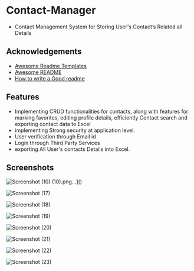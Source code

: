 
# Contact-Manager

- Contact Management System for Storing User's Contact’s Related all Details 


## Acknowledgements

 - [Awesome Readme Templates](https://awesomeopensource.com/project/elangosundar/awesome-README-templates)
 - [Awesome README](https://github.com/matiassingers/awesome-readme)
 - [How to write a Good readme](https://bulldogjob.com/news/449-how-to-write-a-good-readme-for-your-github-project)


## Features
- Implementing CRUD functionalities for contacts, along with features for marking favorites, editing profile details, efficiently Contact search and exporting contact data to Excel
- implementing Strong security at application level.
- User verification through Email id
- Login through Third Party Services
- exporting All User's contacts Details  into Excel.


## Screenshots

 ![Screenshot (10)](https://github.com/user-attachments/assets/fcfc37ce-8a2f-4443-a66e-e07cc9ad9407)
(10).png…]()

![Screenshot (17)](https://github.com/user-attachments/assets/35c5ef7c-6cf5-4a72-943b-b69b046d633b)

![Screenshot (18)](https://github.com/user-attachments/assets/1ce953e1-110b-4237-a4b6-66dcfbc4064e)

![Screenshot (19)](https://github.com/user-attachments/assets/a805367e-cd5f-48ab-8b72-2f7a4c7a3236)

![Screenshot (20)](https://github.com/user-attachments/assets/53d86f2c-a350-4d6a-ad6a-a98d60543bf1)

![Screenshot (21)](https://github.com/user-attachments/assets/1276c48f-9152-4896-9be6-7e299b179f3d)

![Screenshot (22)](https://github.com/user-attachments/assets/e6160c3e-5f42-46c3-b98e-e243499bde2b)

![Screenshot (23)](https://github.com/user-attachments/assets/4f607768-5e45-47c0-aa92-39633473ce86)

